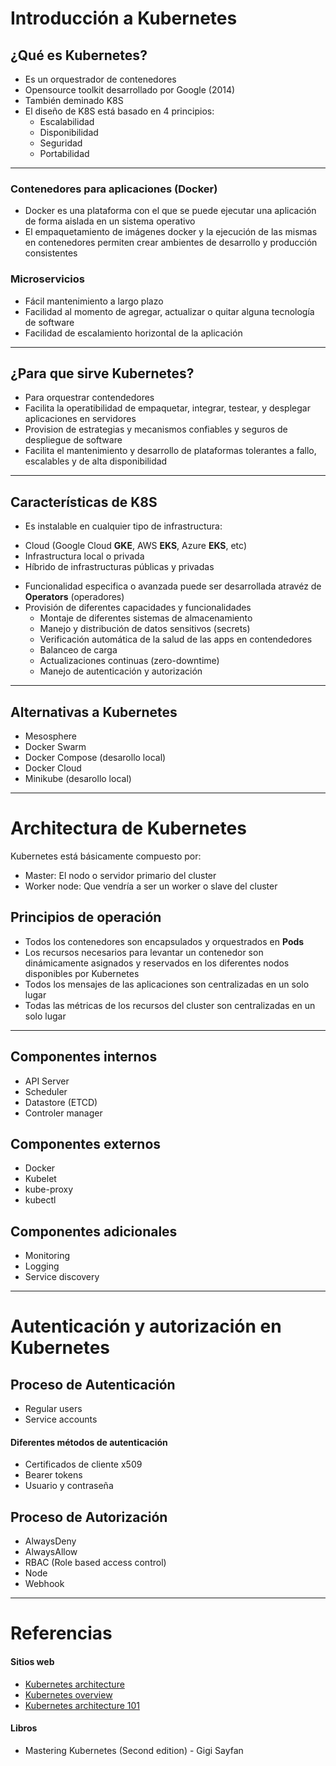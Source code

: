 # Introducción a Kubernetes

## ¿Qué es Kubernetes?

- Es un orquestrador de contenedores
- Opensource toolkit desarrollado por Google (2014)
- También deminado K8S
- El diseño de K8S está basado en 4 principios:
  - Escalabilidad
  - Disponibilidad
  - Seguridad
  - Portabilidad

---

### Contenedores para aplicaciones (Docker)

- Docker es una plataforma con el que se puede ejecutar una aplicación de forma aislada en un sistema operativo
- El empaquetamiento de imágenes docker y la ejecución de las mismas en contenedores permiten crear ambientes de desarrollo y producción consistentes

### Microservicios

- Fácil mantenimiento a largo plazo
- Facilidad al momento de agregar, actualizar o quitar alguna tecnología de software
- Facilidad de escalamiento horizontal de la aplicación

---

## ¿Para que sirve Kubernetes?

- Para orquestrar contendedores
- Facilita la operatibilidad de empaquetar, integrar, testear, y desplegar aplicaciones en servidores
- Provision de estrategias y mecanismos confiables y seguros de despliegue de software
- Facilita el mantenimiento y desarrollo de plataformas tolerantes a fallo, escalables y de alta disponibilidad

---

## Características de K8S

- Es instalable en cualquier tipo de infrastructura:
 * Cloud (Google Cloud **GKE**, AWS **EKS**, Azure **EKS**, etc)
 * Infrastructura local o privada
 * Híbrido de infrastructuras públicas y privadas
- Funcionalidad especifica o avanzada puede ser desarrollada atravéz de **Operators** (operadores)
- Provisión de diferentes capacidades y funcionalidades
  - Montaje de diferentes sistemas de almacenamiento
  - Manejo y distribución de datos sensitivos (secrets)
  - Verificación automática de la salud de las apps en contendedores
  - Balanceo de carga
  - Actualizaciones continuas (zero-downtime)
  - Manejo de autenticación y autorización

---

## Alternativas a Kubernetes

- Mesosphere
- Docker Swarm
- Docker Compose (desarollo local)
- Docker Cloud
- Minikube (desarollo local)

---

# Architectura de Kubernetes

Kubernetes está básicamente compuesto por:

- Master: El nodo o servidor primario del cluster
- Worker node: Que vendría a ser un worker o slave del cluster

## Principios de operación

- Todos los contenedores son encapsulados y orquestrados en **Pods**
- Los recursos necesarios para levantar un contenedor son dinámicamente asignados y reservados en los diferentes nodos disponibles por Kubernetes
- Todos los mensajes de las aplicaciones son centralizadas en un solo lugar
- Todas las métricas de los recursos del cluster son centralizadas en un solo lugar

--- 

## Componentes internos

- API Server
- Scheduler
- Datastore (ETCD)
- Controler manager

## Componentes externos

- Docker
- Kubelet
- kube-proxy
- kubectl

## Componentes adicionales

- Monitoring
- Logging
- Service discovery

--- 

# Autenticación y autorización en Kubernetes

## Proceso de Autenticación

- Regular users
- Service accounts

#### Diferentes métodos de autenticación

- Certificados de cliente x509
- Bearer tokens
- Usuario y contraseña

## Proceso de Autorización

- AlwaysDeny
- AlwaysAllow
- RBAC (Role based access control)
- Node
- Webhook

---

# Referencias

#### Sitios web
* [Kubernetes architecture](https://kubernetes.io/docs/concepts/architecture/)
* [Kubernetes overview](https://thenewstack.io/kubernetes-an-overview/)
* [Kubernetes architecture 101](https://www.aquasec.com/wiki/display/containers/Kubernetes+Architecture+101)

#### Libros
* Mastering Kubernetes (Second edition) - Gigi Sayfan
